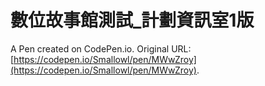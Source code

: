 # 數位故事館測試_計劃資訊室1版

A Pen created on CodePen.io. Original URL: [https://codepen.io/Smallowl/pen/MWwZroy](https://codepen.io/Smallowl/pen/MWwZroy).


